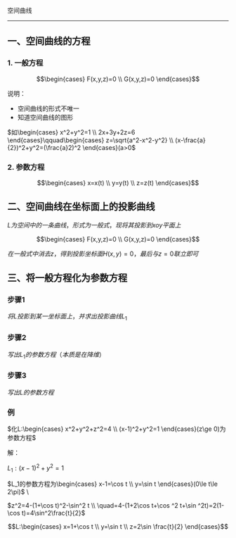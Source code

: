 空间曲线

---

## 一、空间曲线的方程

### 1. 一般方程

$$\begin{cases}
F(x,y,z)=0 \\
G(x,y,z)=0
\end{cases}$$

说明：

- 空间曲线的形式不唯一
- 知道空间曲线的图形

$如\begin{cases}
x^2+y^2=1  \\
2x+3y+2z=6
\end{cases}\qquad\begin{cases}
z=\sqrt{a^2-x^2-y^2} \\
(x-\frac{a}{2})^2+y^2=(\frac{a}2)^2
\end{cases}(a>0$

### 2. 参数方程

$$\begin{cases}
x=x(t) \\
y=y(t) \\
z=z(t)
\end{cases}$$

## 二、空间曲线在坐标面上的投影曲线

$L为空间中的一条曲线，形式为一般式，现将其投影到xoy平面上$

$$\begin{cases}
F(x,y,z)=0 \\
G(x,y,z)=0
\end{cases}$$

$在一般式中消去z，得到投影坐标面H(x,y)=0，最后与z=0联立即可$

## 三、将一般方程化为参数方程

### 步骤1

$将L投影到某一坐标面上，并求出投影曲线L_1$

### 步骤2

$写出L_1的参数方程（本质是在降维）$

### 步骤3

$写出L的参数方程$

### 例

$化L:\begin{cases}
x^2+y^2+z^2=4 \\
(x-1)^2+y^2=1
\end{cases}(z\ge 0)为参数方程$

解：

$L_1:(x-1)^2+y^2=1$

$L_1的参数方程为\begin{cases}
x-1=\cos t \\
y=\sin t
\end{cases}(0\le t\le 2\pi)$
\

$z^2=4-(1+\cos t)^2-\sin^2 t \\ \quad=4-(1+2\cos t+\cos ^2 t+\sin ^2t)=2(1-\cos t)=4\sin^2\frac{t}{2}$

$$L:\begin{cases}
x=1+\cos t \\
y=\sin t \\
z=2\sin \frac{t}{2}
\end{cases}$$



